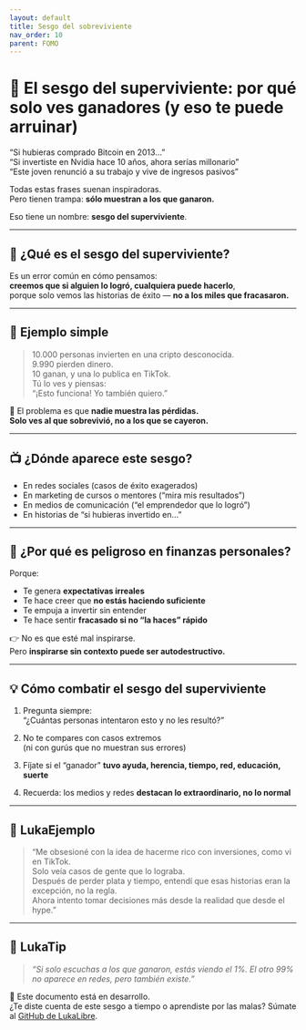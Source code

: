 ```yaml
---
layout: default
title: Sesgo del sobreviviente
nav_order: 10
parent: FOMO
---
```


# 🎯 El sesgo del superviviente: por qué solo ves ganadores (y eso te puede arruinar)

“Si hubieras comprado Bitcoin en 2013…”  
“Si invertiste en Nvidia hace 10 años, ahora serías millonario”  
“Este joven renunció a su trabajo y vive de ingresos pasivos”

Todas estas frases suenan inspiradoras.  
Pero tienen trampa: **sólo muestran a los que ganaron.**

Eso tiene un nombre: **sesgo del superviviente**.

---

## 🧠 ¿Qué es el sesgo del superviviente?

Es un error común en cómo pensamos:  
**creemos que si alguien lo logró, cualquiera puede hacerlo**,  
porque solo vemos las historias de éxito — **no a los miles que fracasaron.**

---

## 🎰 Ejemplo simple

> 10.000 personas invierten en una cripto desconocida.  
> 9.990 pierden dinero.  
> 10 ganan, y una lo publica en TikTok.  
> Tú lo ves y piensas:  
> “¡Esto funciona! Yo también quiero.”

🧠 El problema es que **nadie muestra las pérdidas.  
Solo ves al que sobrevivió, no a los que se cayeron.**

---

## 📺 ¿Dónde aparece este sesgo?

- En redes sociales (casos de éxito exagerados)
- En marketing de cursos o mentores (“mira mis resultados”)
- En medios de comunicación (“el emprendedor que lo logró”)
- En historias de “si hubieras invertido en…”

---

## 🧨 ¿Por qué es peligroso en finanzas personales?

Porque:

- Te genera **expectativas irreales**
- Te hace creer que **no estás haciendo suficiente**
- Te empuja a invertir sin entender
- Te hace sentir **fracasado si no “la haces” rápido**

👉 No es que esté mal inspirarse.  
Pero **inspirarse sin contexto puede ser autodestructivo.**

---

## 💡 Cómo combatir el sesgo del superviviente

1. Pregunta siempre:  
   “¿Cuántas personas intentaron esto y no les resultó?”

2. No te compares con casos extremos  
   (ni con gurús que no muestran sus errores)

3. Fíjate si el “ganador” **tuvo ayuda, herencia, tiempo, red, educación, suerte**

4. Recuerda: los medios y redes **destacan lo extraordinario, no lo normal**

---

## 💬 LukaEjemplo

> “Me obsesioné con la idea de hacerme rico con inversiones, como vi en TikTok.  
> Solo veía casos de gente que lo lograba.  
> Después de perder plata y tiempo, entendí que esas historias eran la excepción, no la regla.  
> Ahora intento tomar decisiones más desde la realidad que desde el hype.”

---

## 🧠 LukaTip

> *“Si solo escuchas a los que ganaron, estás viendo el 1%. El otro 99% no aparece en redes, pero también existe.”*

📌 Este documento está en desarrollo.  
¿Te diste cuenta de este sesgo a tiempo o aprendiste por las malas? Súmate al [GitHub de LukaLibre](https://github.com/tuusuario/lukalibre).
